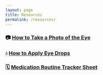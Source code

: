```yaml
---
layout: page
title: Resources
permalink: /resources/
---
```


### 📷 [How to Take a Photo of the Eye](/resources/photo.md)

### 💧 [How to Apply Eye Drops](/resources/eyemeds.md)

### 🗓️ [Medication Routine Tracker Sheet](/resources/medtracker.md/)
